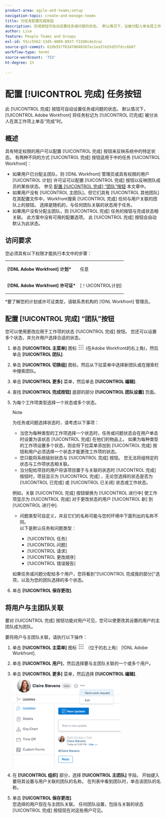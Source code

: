 ```yaml
---
product-area: agile-and-teams;setup
navigation-topic: create-and-manage-teams
title: 为任务配置完成按钮
description: 完成按钮可自动设置任务或问题的状态。 默认情况下，当被分配人单击其工作项上的完成时，Adobe Workfront将任务标记为已完成。
author: Lisa
feature: People Teams and Groups
exl-id: 55cc5562-13d5-4089-8937-f33d0cde3cac
source-git-commit: 62db557f6347004836fac1ea37e55d557dcc6b87
workflow-type: tm+mt
source-wordcount: '753'
ht-degree: 1%

---
```


# 配置 [!UICONTROL 完成] 任务按钮

此 [!UICONTROL 完成] 按钮可自动设置任务或问题的状态。 默认情况下， [!UICONTROL Adobe Workfront] 将任务标记为 [!UICONTROL 已完成] 被分派人在其工作项上单击“完成”时。

## 概述

具有特定权限的用户可以配置 [!UICONTROL 完成] 按钮来反映系统中的特定状态。 有两种不同的方式 [!UICONTROL 完成] 按钮适用于中的任务 [!UICONTROL Workfront]：

* 如果用户已分配主团队，则 [!DNL Workfront] 管理员或具有权限的用户 [!UICONTROL 计划] 许可证可以配置 [!UICONTROL 完成] 按钮以反映团队成员的某些状态。 参见 [配置 [!UICONTROL 完成] “团队”按钮](#configure-the-uicontrol-done-button-for-a-team) 本文章中。
* 如果用户没有 [!UICONTROL 主团队]，但它们具有 [!UICONTROL 其他团队] 在其配置文件中，Workfront搜索 [!UICONTROL 完成] 任何与用户关联的团队上的按钮。 选择是随机的，与任何团队关联的状态用于任务。
* 如果用户没有分配主团队，则 [!UICONTROL 完成] 任务的按钮与完成状态相关联。 此方案中没有可用的配置选项。 此 [!UICONTROL 完成] 按钮会自动默认为此状态。

## 访问要求

您必须具有以下权限才能执行本文中的步骤：

<table style="table-layout:auto"> 
 <col> 
 </col> 
 <col> 
 </col> 
 <tbody> 
  <tr> 
   <td role="rowheader"><strong><p>[!DNL Adobe Workfront] 计划*</strong></p></td> 
   <td> <p>任意</p> </td> 
  </tr> 
  <tr> 
   <td role="rowheader"><strong><p>[!DNL Adobe Workfront] 许可证*</strong></p></td> 
   <td> <p>[！UICONTROL计划] </p> </td> 
  </tr> 
 </tbody> 
</table>

&#42;要了解您的计划或许可证类型，请联系贵机构的 [!DNL Workfront] 管理员。

## 配置 [!UICONTROL 完成] “团队”按钮

您可以使用更改应用于工作项的状态 [!UICONTROL 完成] 按钮。 您还可以设置多个状态，并允许用户选择合适的状态。

1. 单击 **[!UICONTROL 主菜单]** 图标 ![](assets/main-menu-icon.png) (在Adobe Workfront的右上角)，然后单击 **[!UICONTROL 团队]**.

1. 单击 **[!UICONTROL 切换组]** 图标，然后从下拉菜单中选择新团队或在搜索栏中搜索团队。
1. 单击 **[!UICONTROL 更多]** 菜单，然后单击 **[!UICONTROL 编辑]**.
1. 查找 **[!UICONTROL 完成按钮]** 底部的部分 **[!UICONTROL 团队设置]** 页面。

1. 为每个工作项类型选择一个状态或多个状态。

   >[!NOTE]
   >
   >为任务或问题选择状态时，请考虑以下事项：
   >
   >* 当您为每种类型的工作项选择一个状态时，任务或问题状态会在用户单击时设置为该状态 [!UICONTROL 完成] 在他们的物品上。 如果为每种类型的工作项设置多个状态，则会将下拉菜单添加到 [!UICONTROL 完成] 按钮和用户必须选择一个状态才能更改工作项的状态。
   >* 您只能将系统级别状态与 [!UICONTROL 完成] 按钮。 您无法将组特定的状态与工作项状态相关联。
   >* 当分配给项目的用户将该项目置于与关联的状态时 [!UICONTROL 完成] 按钮时，项目显示为 [!UICONTROL 完成] ，无论您选择的状态是否为 [!UICONTROL 已完成] 或 [!UICONTROL 已关闭] 状态或工作状态。
   >   
   >   
   >  例如，关联 [!UICONTROL 完成] 按钮替换为 [!UICONTROL 进行中] 使工作项显示为 [!UICONTROL 完成] 对于更改状态的用户 [!UICONTROL 新] 到 [!UICONTROL 进行中].
   >   
   >* 问题类型可自定义，并且它们的名称可能与您的环境中下面列出的名称不同。\
   >  以下是默认任务和问题类型：
   >     
   >   * [!UICONTROL 任务]
   >   * [!UICONTROL 问题]
   >   * [!UICONTROL 请求]
   >   * [!UICONTROL 更改顺序]
   >   * [!UICONTROL 错误报告]

   如果任务或问题分配给多个用户，您将看到“[!UICONTROL 完成我的部分]”选项，以及为您的团队选择的多个状态。

1. 单击 **[!UICONTROL 保存更改]**.

## 将用户与主团队关联

要对 [!UICONTROL 完成] 按钮功能对用户可见，您可以使更改其设置的用户的主团队成为团队。

要将用户与主团队关联，请执行以下操作：

1. 单击 **[!UICONTROL 主菜单]** 图标 ![](assets/main-menu-icon.png) （位于的右上角） [!DNL Adobe Workfront].

1. 单击 **[!UICONTROL 用户]**，然后选择要与主团队关联的一个或多个用户。
1. 单击 **[!UICONTROL 更多]** 菜单，然后选择 **[!UICONTROL 编辑]**.\
   ![](assets/user-settings-nwe-350x291.png)

1. 在 **[!UICONTROL 组织]** 部分，选择 **[!UICONTROL 主团队]** 字段。 开始键入要将其设置与用户关联的团队的名称。 在列表中看到团队时，单击该团队的名称。

1. 单击 **[!UICONTROL 保存更改]**.\
   您选择的用户现在与主团队关联。
任何团队设置，包括与关联的状态 [!UICONTROL 完成] 按钮现在对这些用户可见。
